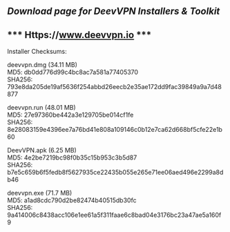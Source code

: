 *Download page for DeevVPN Installers & Toolkit*<br>
--------------------------
*** Https://www.deevvpn.io ***
--------------------------

Installer Checksums:

deevvpn.dmg (34.11 MB)<br>
MD5: db0dd776d99c4bc8ac7a581a77405370<br>
SHA256: 793e8da205de19af5636f254abbd26eecb2e35ae172dd9fac39849a9a7d48877

deevvpn.run (48.01 MB)<br>
MD5: 27e97360be442a3e129705be014cf1fe<br>
SHA256: 8e28083159e4396ee7a76bd41e808a109146c0b12e7ca62d668bf5cfe22e1b60

DeevVPN.apk (6.25 MB)<br>
MD5: 4e2be7219bc98f0b35c15b953c3b5d87<br>
SHA256: b7e5c659b6f5fedb8f5627935ce22435b055e265e71ee06aed496e2299a8db46

deevvpn.exe (71.7 MB)<br>
MD5: a1ad8cdc790d2be82474b40515db30fc<br>
SHA256: 9a414006c8438acc106e1ee61a5f311faae6c8bad04e3176bc23a47ae5a160f9<br>


